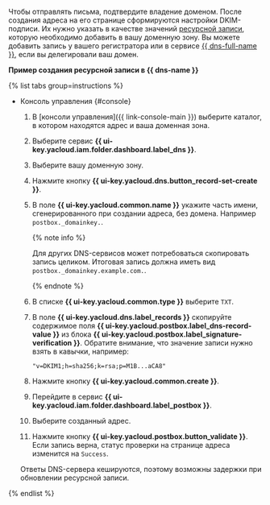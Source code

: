 Чтобы отправлять письма, подтвердите владение доменом. После создания адреса на его странице сформируются настройки DKIM-подписи. Их нужно указать в качестве значений [ресурсной записи](../../glossary/dns#dns-server), которую необходимо добавить в вашу доменную зону. Вы можете добавить запись у вашего регистратора или в сервисе [{{ dns-full-name }}](../../dns/), если вы делегировали ваш домен. 

**Пример создания ресурсной записи в {{ dns-name }}**

{% list tabs group=instructions %}

- Консоль управления {#console}

    1. В [консоли управления]({{ link-console-main }}) выберите каталог, в котором находятся адрес и ваша доменная зона.
    1. Выберите сервис **{{ ui-key.yacloud.iam.folder.dashboard.label_dns }}**.
    1. Выберите вашу доменную зону.
    1. Нажмите кнопку **{{ ui-key.yacloud.dns.button_record-set-create }}**.
    1. В поле **{{ ui-key.yacloud.common.name }}** укажите часть имени, сгенерированного при создании адреса, без домена. Например `postbox._domainkey.`.

        {% note info %}

        Для других DNS-сервисов может потребоваться скопировать запись целиком. Итоговая запись должна иметь вид `postbox._domainkey.example.com.`.

        {% endnote %}

    1. В списке **{{ ui-key.yacloud.common.type }}** выберите `TXT`.
    1. В поле **{{ ui-key.yacloud.dns.label_records }}** скопируйте содержимое поля **{{ ui-key.yacloud.postbox.label_dns-record-value }}** из блока **{{ ui-key.yacloud.postbox.label_signature-verification }}**. Обратите внимание, что значение записи нужно взять в кавычки, например:

        ```text
        "v=DKIM1;h=sha256;k=rsa;p=M1B...aCA8"
        ```

    1. Нажмите кнопку **{{ ui-key.yacloud.common.create }}**.
    1. Перейдите в сервис **{{ ui-key.yacloud.iam.folder.dashboard.label_postbox }}**.
    1. Выберите созданный адрес.
    1. Нажмите кнопку **{{ ui-key.yacloud.postbox.button_validate }}**. Если запись верна, статус проверки на странице адреса изменится на `Success`.

    Ответы DNS-сервера кешируются, поэтому возможны задержки при обновлении ресурсной записи.

{% endlist %}
